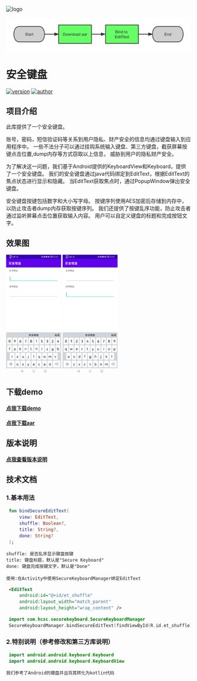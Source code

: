 ![logo](images/logo.png)

![frame](images/frame.png)


# 安全键盘
[![version](https://img.shields.io/badge/%E7%89%88%E6%9C%AC-0.1.0-brightgreen.svg)](https://bintray.com/geyifeng/maven/immersionbar) [![author](https://img.shields.io/badge/%E4%BD%9C%E8%80%85-hcxc-orange.svg)](https://github.com/gyf-dev)

## 项目介绍
此库提供了一个安全键盘。

账号，密码，短信验证码等关系到用户隐私、财产安全的信息均通过键盘输入到应用程序中。
一些不法分子可以通过挂钩系统输入键盘、第三方键盘，截获屏幕按键点击位置,dump内存等方式窃取以上信息，
威胁到用户的隐私财产安全。

为了解决这一问题，我们基于Android提供的KeyboardView和Keyboard，提供了一个安全键盘。
我们的安全键盘通过java代码绑定到EditText，根据EditText的焦点状态进行显示和隐藏。
当EditText获取焦点时，通过PopupWindow弹出安全键盘。

安全键盘按键包括数字和大小写字母。
按键序列使用AES加密后存储到内存中，以防止攻击者dump内存获取按键序列。
我们还提供了按键乱序功能，防止攻击者通过监听屏幕点击位置获取输入内容。
用户可以自定义键盘的标题和完成按钮文字。

## 效果图
<img width="150"  src="./images/default.png"/>
<img width="150"  src="./images/default1.png"/>

## 下载demo
#### [点我下载demo](./output/demo.apk)
#### [点我下载aar](./output/securekeyboard-release.aar)

## 版本说明
#### [点我查看版本说明](https://github.com/gyf-dev/ImmersionBar/wiki)


## 技术文档

### 1.基本用法
   ```kotlin
    fun bindSecureEditText(
        view: EditText,
        shuffle: Boolean?,
        title: String?,
        done: String?
    );
   ```
    shuffle: 是否乱序显示键盘按键
    title: 键盘标题，默认是"Secure Keyboard"
    done: 键盘完成按键文字，默认是"Done"

    使用:在Activity中使用SecureKeyboardManager绑定EditText
   ```xml
    <EditText
        android:id="@+id/et_shuffle"
        android:layout_width="match_parent"
        android:layout_height="wrap_content" />
   ```
   ```kotlin
    import com.hcxc.securekeyboard.SecureKeyboardManager
    SecureKeyboardManager.bindSecureEditText(findViewById(R.id.et_shuffle), true, "title", "done")
   ```

### 2.特别说明（参考修改和第三方库说明）
   ```kotlin
    import android.android.keyboard.Keyboard
    import android.android.keyboard.KeyboardView
   ```
    我们参考了Android的键盘并且将其转化为kotlin代码


